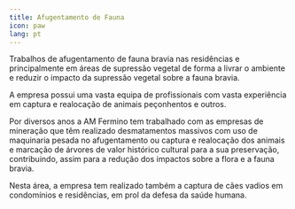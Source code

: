 ```yaml
---
title: Afugentamento de Fauna
icon: paw
lang: pt
---
```


Trabalhos de afugentamento de fauna bravia nas residências e principalmente em
áreas de supressão vegetal de forma a livrar o ambiente e reduzir o impacto da
supressão vegetal sobre a fauna bravia.

A empresa possui uma vasta equipa de
profissionais com vasta experiência em captura e realocação de animais
peçonhentos e outros.

Por diversos anos a AM Fermino tem trabalhado com as
empresas de mineração que têm realizado desmatamentos massivos com uso de
maquinaria pesada no afugentamento ou captura e realocação dos animais e
marcação de árvores de valor histórico cultural para a sua preservação,
contribuindo, assim para a redução dos impactos sobre a flora e a fauna
bravia.

Nesta área, a empresa tem realizado também a captura de cães vadios em
condomínios e residências, em prol da defesa da saúde humana.
